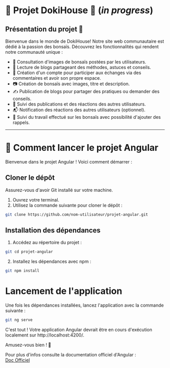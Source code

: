 # 🌳 Projet DokiHouse 🌱 (*in progress*)

## Présentation du projet 🌿

Bienvenue dans le monde de DokiHouse! Notre site web communautaire est dédié à la passion des bonsaïs. Découvrez les fonctionnalités qui rendent notre communauté unique :

- 🌸 Consultation d'images de bonsaïs postées par les utilisateurs.
- 📖 Lecture de blogs partageant des méthodes, astuces et conseils.
- 🚀 Création d'un compte pour participer aux échanges via des commentaires et avoir son propre espace.
- 📷 Création de bonsaïs avec images, titre et description.
- ✍️ Publication de blogs pour partager des pratiques ou demander des conseils.
- 👀 Suivi des publications et des réactions des autres utilisateurs.
- 📬 Notification des réactions des autres utilisateurs (optionnel).
- 📝 Suivi du travail effectué sur les bonsaïs avec possibilité d'ajouter des rappels.

-------------------

# 🚀 Comment lancer le projet Angular

Bienvenue dans le projet Angular ! Voici comment démarrer :

## Cloner le dépôt

Assurez-vous d'avoir Git installé sur votre machine.

1. Ouvrez votre terminal.
2. Utilisez la commande suivante pour cloner le dépôt :

```bash
git clone https://github.com/nom-utilisateur/projet-angular.git
```

## Installation des dépendances

1. Accédez au répertoire du projet :

```bash
git cd projet-angular
```

2. Installez les dépendances avec npm :

```bash
git npm install
```

# Lancement de l'application 

Une fois les dépendances installées, lancez l'application avec la commande suivante :

```bash
git ng serve
```

C'est tout ! Votre application Angular devrait être en cours d'exécution localement sur http://localhost:4200/.

Amusez-vous bien ! 🎉

Pour plus d'infos consulte la documentation officiel d'Angular :  
[Doc Officiel](https://angular.io/cli/serve)